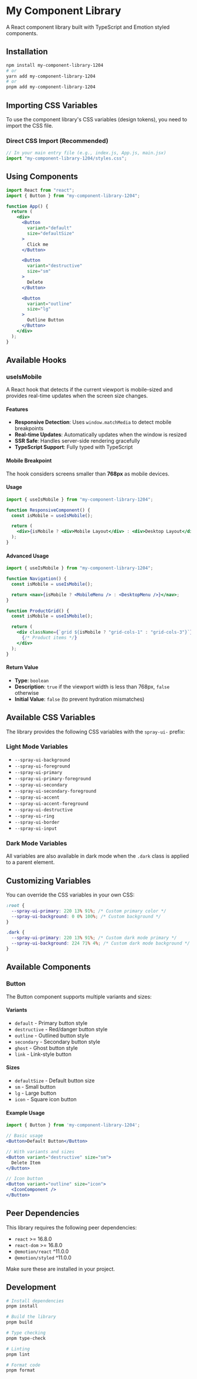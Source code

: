 # My Component Library

A React component library built with TypeScript and Emotion styled components.

## Installation

```bash
npm install my-component-library-1204
# or
yarn add my-component-library-1204
# or
pnpm add my-component-library-1204
```

## Importing CSS Variables

To use the component library's CSS variables (design tokens), you need to import the CSS file.

### Direct CSS Import (Recommended)

```javascript
// In your main entry file (e.g., index.js, App.js, main.jsx)
import "my-component-library-1204/styles.css";
```

## Using Components

```jsx
import React from "react";
import { Button } from "my-component-library-1204";

function App() {
  return (
    <div>
      <Button
        variant="default"
        size="defaultSize"
      >
        Click me
      </Button>

      <Button
        variant="destructive"
        size="sm"
      >
        Delete
      </Button>

      <Button
        variant="outline"
        size="lg"
      >
        Outline Button
      </Button>
    </div>
  );
}
```

## Available Hooks

### useIsMobile

A React hook that detects if the current viewport is mobile-sized and provides real-time updates when the screen size changes.

#### Features

- **Responsive Detection**: Uses `window.matchMedia` to detect mobile breakpoints
- **Real-time Updates**: Automatically updates when the window is resized
- **SSR Safe**: Handles server-side rendering gracefully
- **TypeScript Support**: Fully typed with TypeScript

#### Mobile Breakpoint

The hook considers screens smaller than **768px** as mobile devices.

#### Usage

```jsx
import { useIsMobile } from "my-component-library-1204";

function ResponsiveComponent() {
  const isMobile = useIsMobile();

  return (
    <div>{isMobile ? <div>Mobile Layout</div> : <div>Desktop Layout</div>}</div>
  );
}
```

#### Advanced Usage

```jsx
import { useIsMobile } from "my-component-library-1204";

function Navigation() {
  const isMobile = useIsMobile();

  return <nav>{isMobile ? <MobileMenu /> : <DesktopMenu />}</nav>;
}

function ProductGrid() {
  const isMobile = useIsMobile();

  return (
    <div className={`grid ${isMobile ? "grid-cols-1" : "grid-cols-3"}`}>
      {/* Product items */}
    </div>
  );
}
```

#### Return Value

- **Type**: `boolean`
- **Description**: `true` if the viewport width is less than 768px, `false` otherwise
- **Initial Value**: `false` (to prevent hydration mismatches)

## Available CSS Variables

The library provides the following CSS variables with the `spray-ui-` prefix:

### Light Mode Variables

- `--spray-ui-background`
- `--spray-ui-foreground`
- `--spray-ui-primary`
- `--spray-ui-primary-foreground`
- `--spray-ui-secondary`
- `--spray-ui-secondary-foreground`
- `--spray-ui-accent`
- `--spray-ui-accent-foreground`
- `--spray-ui-destructive`
- `--spray-ui-ring`
- `--spray-ui-border`
- `--spray-ui-input`

### Dark Mode Variables

All variables are also available in dark mode when the `.dark` class is applied to a parent element.

## Customizing Variables

You can override the CSS variables in your own CSS:

```css
:root {
  --spray-ui-primary: 220 13% 91%; /* Custom primary color */
  --spray-ui-background: 0 0% 100%; /* Custom background */
}

.dark {
  --spray-ui-primary: 220 13% 91%; /* Custom dark mode primary */
  --spray-ui-background: 224 71% 4%; /* Custom dark mode background */
}
```

## Available Components

### Button

The Button component supports multiple variants and sizes:

#### Variants

- `default` - Primary button style
- `destructive` - Red/danger button style
- `outline` - Outlined button style
- `secondary` - Secondary button style
- `ghost` - Ghost button style
- `link` - Link-style button

#### Sizes

- `defaultSize` - Default button size
- `sm` - Small button
- `lg` - Large button
- `icon` - Square icon button

#### Example Usage

```jsx
import { Button } from 'my-component-library-1204';

// Basic usage
<Button>Default Button</Button>

// With variants and sizes
<Button variant="destructive" size="sm">
  Delete Item
</Button>

// Icon button
<Button variant="outline" size="icon">
  <IconComponent />
</Button>
```

## Peer Dependencies

This library requires the following peer dependencies:

- `react` >= 16.8.0
- `react-dom` >= 16.8.0
- `@emotion/react` ^11.0.0
- `@emotion/styled` ^11.0.0

Make sure these are installed in your project.

## Development

```bash
# Install dependencies
pnpm install

# Build the library
pnpm build

# Type checking
pnpm type-check

# Linting
pnpm lint

# Format code
pnpm format
```
